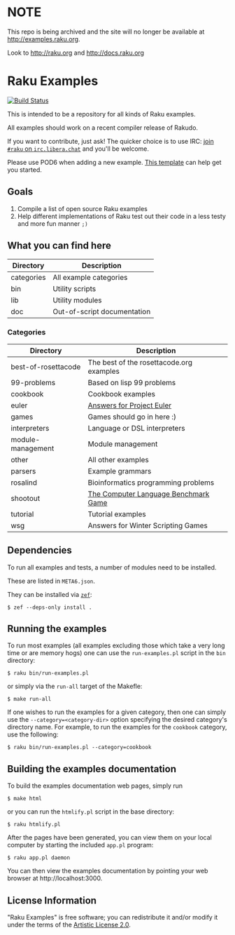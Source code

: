 # NOTE

This repo is being archived and the site will no longer be available at
http://examples.raku.org.

Look to http://raku.org and http://docs.raku.org

# Raku Examples

[![Build Status](https://travis-ci.org/raku/examples.svg?branch=master)](https://travis-ci.org/raku/examples)

This is intended to be a repository for all kinds of Raku examples.

All examples should work on a recent compiler release of Rakudo.

If you want to contribute, just ask! The quicker choice is to use IRC:
[join `#raku` on `irc.libera.chat`](https://kiwiirc.com/nextclient/irc.libera.chat/#raku)
and you'll be welcome.


Please use POD6 when adding a new example. [This
template](https://github.com/raku/examples/blob/master/doc/example-template.pl)
can help get you started.

## Goals

1. Compile a list of open source Raku examples
2. Help different implementations of Raku test out their code in a less
   testy and more fun manner `;)`

## What you can find here

| Directory          | Description                              |
|--------------------|------------------------------------------|
|categories          | All example categories |
|bin                 | Utility scripts |
|lib                 | Utility modules |
|doc                 | Out-of-script documentation |

### Categories

| Directory          | Description |
|--------------------|-------------|
|best-of-rosettacode | The best of the rosettacode.org examples |
|99-problems         | Based on lisp 99 problems |
|cookbook            | Cookbook examples |
|euler               | [Answers for Project Euler](http://projecteuler.net) |
|games               | Games should go in here :) |
|interpreters        | Language or DSL interpreters |
|module-management   | Module management |
|other               | All other examples |
|parsers             | Example grammars |
|rosalind            | Bioinformatics programming problems |
|shootout            | [The Computer Language Benchmark Game](http://shootout.alioth.debian.org/) |
|tutorial            | Tutorial examples |
|wsg                 | Answers for Winter Scripting Games |

## Dependencies

To run all examples and tests, a number of modules need to be installed.

These are listed in `META6.json`.

They can be installed via [`zef`](https://modules.raku.org/dist/zef):

    $ zef --deps-only install .

## Running the examples

To run most examples (all examples excluding those which take a very long
time or are memory hogs) one can use the `run-examples.pl` script in the
`bin` directory:

    $ raku bin/run-examples.pl

or simply via the `run-all` target of the Makefle:

    $ make run-all

If one wishes to run the examples for a given category, then one can simply
use the `--category=<category-dir>` option specifying the desired category's
directory name.  For example, to run the examples for the `cookbook`
category, use the following:

    $ raku bin/run-examples.pl --category=cookbook

## Building the examples documentation

To build the examples documentation web pages, simply run

    $ make html

or you can run the `htmlify.pl` script in the base directory:

    $ raku htmlify.pl

After the pages have been generated, you can view them on your local
computer by starting the included `app.pl` program:

    $ raku app.pl daemon

You can then view the examples documentation by pointing your web browser at
http://localhost:3000.

## License Information

"Raku Examples" is free software; you can redistribute it and/or modify it
under the terms of the [Artistic License 2.0](LICENSE).

